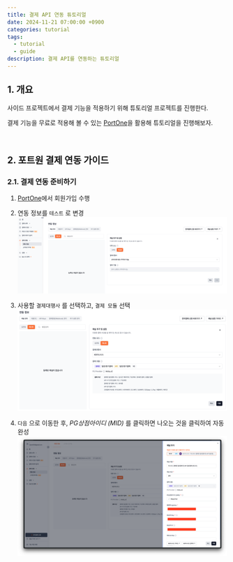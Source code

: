 ```yaml
---
title: 결제 API 연동 튜토리얼
date: 2024-11-21 07:00:00 +0900
categories: tutorial
tags:
  - tutorial
  - guide
description: 결제 API를 연동하는 튜토리얼
---
```

## 1. 개요

사이드 프로젝트에서 결제 기능을 적용하기 위해 튜토리얼 프로젝트를 진행한다.

결제 기능을 무료로 적용해 볼 수 있는 [PortOne](https://portone.io/korea/ko/service/one-payment-infra#integration)을 활용해 튜토리얼을 진행해보자.

<br/>

## 2. 포트원 결제 연동 가이드

### 2.1. 결제 연동 준비하기

1. [PortOne](https://portone.io/korea/ko)에서 회원가입 수행
2. 연동 정보를 `테스트` 로 변경
  ![portone1](/assets/img/portone1.png)

3. 사용할 `결제대행사` 를 선택하고, `결제 모듈` 선택
  ![portone2](/assets/img/portone2.png)

4. `다음` 으로 이동한 후, *PG상점아이디 (MID)* 를 클릭하면 나오는 것을 클릭하여 자동 완성
  ![portone4](/assets/img/portone4.png)
